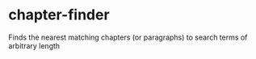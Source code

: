 # chapter-finder
Finds the nearest matching chapters (or paragraphs) to search terms of arbitrary length
